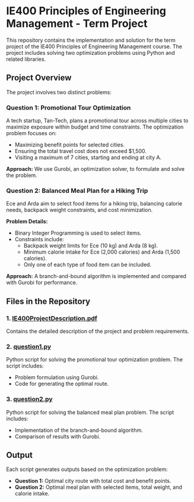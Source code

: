 # IE400 Principles of Engineering Management - Term Project

This repository contains the implementation and solution for the term project of the IE400 Principles of Engineering Management course. The project includes solving two optimization problems using Python and related libraries.

## Project Overview

The project involves two distinct problems:

### Question 1: Promotional Tour Optimization
A tech startup, Tan-Tech, plans a promotional tour across multiple cities to maximize exposure within budget and time constraints. The optimization problem focuses on:

- Maximizing benefit points for selected cities.
- Ensuring the total travel cost does not exceed $1,500.
- Visiting a maximum of 7 cities, starting and ending at city A.

**Approach:**
We use Gurobi, an optimization solver, to formulate and solve the problem.

### Question 2: Balanced Meal Plan for a Hiking Trip
Ece and Arda aim to select food items for a hiking trip, balancing calorie needs, backpack weight constraints, and cost minimization.

**Problem Details:**
- Binary Integer Programming is used to select items.
- Constraints include:
  - Backpack weight limits for Ece (10 kg) and Arda (8 kg).
  - Minimum calorie intake for Ece (2,000 calories) and Arda (1,500 calories).
  - Only one of each type of food item can be included.

**Approach:**
A branch-and-bound algorithm is implemented and compared with Gurobi for performance.

## Files in the Repository

### 1. [IE400ProjectDescription.pdf](IE400ProjectDescription.pdf)
Contains the detailed description of the project and problem requirements.

### 2. [question1.py](question1.py)
Python script for solving the promotional tour optimization problem. The script includes:
- Problem formulation using Gurobi.
- Code for generating the optimal route.

### 3. [question2.py](question2.py)
Python script for solving the balanced meal plan problem. The script includes:
- Implementation of the branch-and-bound algorithm.
- Comparison of results with Gurobi.

## Output

Each script generates outputs based on the optimization problem:
- **Question 1:** Optimal city route with total cost and benefit points.
- **Question 2:** Optimal meal plan with selected items, total weight, and calorie intake.

